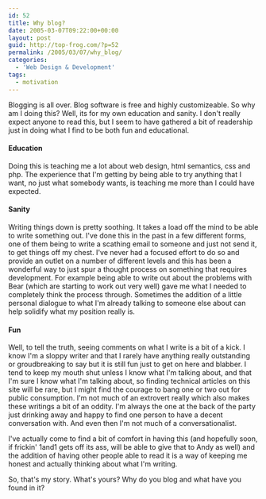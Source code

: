 ```yaml
---
id: 52
title: Why blog?
date: 2005-03-07T09:22:00+00:00
layout: post
guid: http://top-frog.com/?p=52
permalink: /2005/03/07/why_blog/
categories:
  - 'Web Design & Development'
tags:
  - motivation
---
```

Blogging is all over. Blog software is free and highly customizeable. So why am I doing this? Well, its for my own education and sanity. I don't really expect anyone to read this, but I seem to have gathered a bit of readership just in doing what I find to be both fun and educational.

#### Education

Doing this is teaching me a lot about web design, html semantics, css and php. The experience that I'm getting by being able to try anything that I want, no just what somebody wants, is teaching me more than I could have expected. 

#### Sanity

Writing things down is pretty soothing. It takes a load off the mind to be able to write something out. I've done this in the past in a few different forms, one of them being to write a scathing email to someone and just not send it, to get things off my chest. I've never had a focused effort to do so and provide an outlet on a number of different levels and this has been a wonderful way to just spur a thought process on something that requires development. For example being able to write out about the problems with Bear (which are starting to work out very well) gave me what I needed to completely think the process through. Sometimes the addition of a little personal dialogue to what I'm already talking to someone else about can help solidify what my position really is.

#### Fun

Well, to tell the truth, seeing comments on what I write is a bit of a kick. I know I'm a sloppy writer and that I rarely have anything really outstanding or groudbreaking to say but it is still fun just to get on here and blabber. I tend to keep my mouth shut unless I know what I'm talking about, and that I'm sure I know what I'm talking about, so finding technical articles on this site will be rare, but I might find the courage to bang one or two out for public consumption. I'm not much of an extrovert really which also makes these writings a bit of an oddity. I'm always the one at the back of the party just drinking away and happy to find one person to have a decent conversation with. And even then I'm not much of a conversationalist.

I've actually come to find a bit of comfort in having this (and hopefully soon, if frickin' 1and1 gets off its ass, will be able to give that to Andy as well) and the addition of having other people able to read it is a way of keeping me honest and actually thinking about what I'm writing.

So, that's my story. What's yours? Why do you blog and what have you found in it?